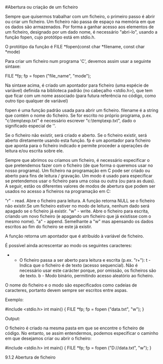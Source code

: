 #Abertura ou criação de um ficheiro

Sempre que quisermos trabalhar com um ficheiro, o primeiro passo é abrir ou criar um ficheiro. Um ficheiro não passa de espaço na memória em que os dados são armazenados. Por forma a ganhar acesso aos elementos de um ficheiro, designado por um dado nome, é necessário "abri-lo", usando a função fopen, cujo protótipo está em stdio.h.

O protótipo da função é FILE *fopen(const char *filename, const char *mode)

Para criar um ficheiro num programa 'C', devemos assim usar a seguinte sintaxe:

FILE *fp;
fp = fopen ("file_name", "mode");


Na sintaxe acima, é criado um apontador para ficheiro (uma espécie de variável) definida na biblioteca padrão (no cabeçalho <stdio.h>), que tem que ficar com um nome associado (para futura referência no código, como outro tipo qualquer de variável)

fopen é uma função padrão usada para abrir um ficheiro.
filename é a string que contém o nome do ficheiro. Se for escrito no próprio programa, p.ex. "c:\temp\exp.txt" é necessário escrever "c:\\temp\\exp.txt", dado o significado especial de '\'.

Se o ficheiro não existir, será criado e aberto.
Se o ficheiro existir, será aberto diretamente usando esta função.
fp é um apontador para ficheiro que aponta para o ficheiro indicado e permite proceder a operações de leitura e/ou escrita sobre ele.

Sempre que abrimos ou criamos um ficheiro, é necessário especificar o que pretendemos fazer com o ficheiro (de que forma o queremos usar no nosso programa). Um ficheiro na programação em C pode ser criado ou aberto para fins de leitura / gravação. Um modo é usado para especificar se pretendemos usar o ficheiro para uma coisa ou outra (ou para as duas). A seguir, estão os diferentes valores de modos de abertura que podem ser usados no acesso a ficheiros na programação em C:


"r" - read. Abre o ficheiro para leitura. A função retorna NULL se o ficheiro não existir.Se um ficheiro estiver no modo de leitura, nenhum dado será apagado se o ficheiro já existir.
"w" - write. Abre o ficheiro para escrita, criando um novo ficheiro (e apagando um ficheiro que já existisse com o mesmo nome).
"a" - append. Semelhante a "w" mas apensando os dados escritos ao fim do ficheiro se este já existir.

A função retorna um apontador que é atribuído à variável de ficheiro.

É possível ainda acrescentar ao modo os seguintes caracteres:

+ - O ficheiro passa a ser aberto para leitura e escrita (p.ex. "r+"):
t - Indica que o ficheiro é de texto (acesso sequencial). Não é necessário usar este carácter porque, por omissão, os ficheiros são de texto.
b - Modo binário, permitindo acesso aleatório ao ficheiro.

O nome do ficheiro e o modo são especificados como cadeias de caracteres, portanto devem sempre ser escritos entre aspas.

Exemplo:

#include <stdio.h>
int main() {
FILE *fp;
fp  = fopen ("data.txt", "w");
}

Output:

O ficheiro é criado na mesma pasta em que se encontre o ficheiro de código.
No entanto, se assim entendermos, podemos especificar o caminho em que desejamos criar ou abrir o ficheiro:

#include <stdio.h>
int main() {
FILE *fp;
fp  = fopen ("D://data.txt", "w");
}


9.1.2 Abertura de ficheiro



 



 




 


